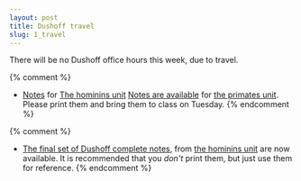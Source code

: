 ```yaml
---
layout: post
title: Dushoff travel
slug: 1_travel
---
```


There will be no Dushoff office hours this week, due to travel.

{% comment %} 
* [Notes](/materials/hominins.handouts.pdf) for [The hominins unit](/hominins.html)
[Notes are available](/materials/primates.handouts.pdf) for [the primates unit](/primates.html). Please print them and bring them to class on Tuesday.
{% endcomment %} 

{% comment %} 
* [The final set of Dushoff complete notes](/materials/hominins.complete.pdf), from [the hominins unit](/hominins.html) are now available. It is recommended that you _don't_ print them, but just use them for reference.
{% endcomment %} 
